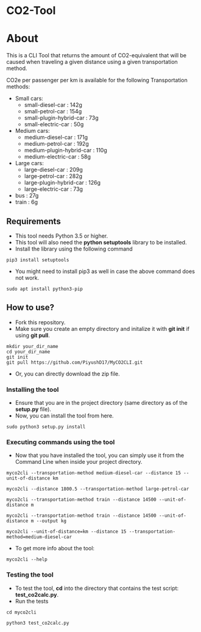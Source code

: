 # CO2-Tool

# About
This is a CLI Tool that returns the amount of CO2-equivalent that will be caused when traveling a given distance using a given transportation method.

CO2e per passenger per km is available for the following Transportation methods:
* Small cars:
  * small-diesel-car : 142g
  * small-petrol-car : 154g
  * small-plugin-hybrid-car : 73g
  * small-electric-car : 50g
* Medium cars:
  * medium-diesel-car : 171g
  * medium-petrol-car : 192g
  * medium-plugin-hybrid-car : 110g
  * medium-electric-car : 58g
* Large cars:
  * large-diesel-car : 209g
  * large-petrol-car : 282g
  * large-plugin-hybrid-car : 126g
  * large-electric-car : 73g
* bus : 27g
* train : 6g

## Requirements
* This tool needs Python 3.5 or higher.
* This tool will also need the **python setuptools** library to be installed.
* Install the library using the following command

```
pip3 install setuptools
```

* You might need to install pip3 as well in case the above command does not work.
```
sudo apt install python3-pip
```
## How to use?
* Fork this repository.
* Make sure you create an empty directory and initalize it with **git init** if using **git pull**.

```
mkdir your_dir_name
cd your_dir_name
git init
git pull https://github.com/PiyushD17/MyCO2CLI.git
```

* Or, you can directly download the zip file.

### Installing the tool
* Ensure that you are in the project directory (same directory as of the **setup.py** file).
* Now, you can install the tool from here.

```
sudo python3 setup.py install
```
### Executing commands using the tool
* Now that you have installed the tool, you can simply use it from the Command Line when inside your project directory.
```
myco2cli --transportation-method medium-diesel-car --distance 15 --unit-of-distance km

myco2cli --distance 1800.5 --transportation-method large-petrol-car

myco2cli --transportation-method train --distance 14500 --unit-of-distance m

myco2cli --transportation-method train --distance 14500 --unit-of-distance m --output kg

myco2cli --unit-of-distance=km --distance 15 --transportation-method=medium-diesel-car
```
* To get more info about the tool:
```
myco2cli --help
```
### Testing the tool
* To test the tool, **cd** into the directory that contains the test script: **test_co2calc.py**.
* Run the tests

```
cd myco2cli

python3 test_co2calc.py
```
